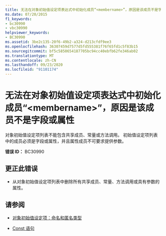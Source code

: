```yaml
---
title: 无法在对象初始值设定项表达式中初始化成员“<membername>”，原因是该成员不是字段或属性
ms.date: 07/20/2015
f1_keywords:
- bc30990
- vbc30990
helpviewer_keywords:
- BC30990
ms.assetid: 3be2c135-20f6-49b2-a324-d213cfdf9ee3
ms.openlocfilehash: 36307459d7577d5fd555381f76f65fd1c5f83b15
ms.sourcegitcommit: bf5c5850654187705bc94cc40ebfb62fe346ab02
ms.translationtype: MT
ms.contentlocale: zh-CN
ms.lasthandoff: 09/23/2020
ms.locfileid: "91101174"
---
```

# <a name="member-membername-cannot-be-initialized-in-an-object-initializer-expression-because-it-is-not-a-field-or-property"></a>无法在对象初始值设定项表达式中初始化成员“\<membername>”，原因是该成员不是字段或属性

对象初始值设定项列表不能包含共享成员、常量或方法调用。 初始值设定项列表中的成员必须是字段或属性，并且属性成员不可要求提供参数。  
  
 **错误 ID：** BC30990  
  
## <a name="to-correct-this-error"></a>更正此错误  
  
- 从对象初始值设定项列表中删除所有共享成员、常量、方法调用或具有参数的属性。  
  
## <a name="see-also"></a>请参阅

- [对象初始值设定项：命名和匿名类型](../programming-guide/language-features/objects-and-classes/object-initializers-named-and-anonymous-types.md)

- [Const 语句](../language-reference/statements/const-statement.md)
